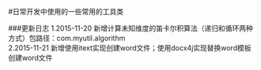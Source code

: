 #日常开发中使用的一些常用的工具类

###更新日志
1.2015-11-20 新增计算未知维度的笛卡尔积算法（递归和循环两种方式）包路径：com.myutil.algorithm<br />
2.2015-11-21 新增使用itext实现创建word文件；使用docx4j实现替换word模板创建word文件
